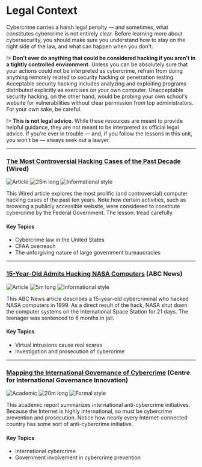 # Legal Context

Cybercrime carries a harsh legal penalty — and sometimes, what constitutes cybercrime is not entirely clear. Before learning more about cybersecurity, you should make sure you understand how to stay on the right side of the law, and what can happen when you don't.

!> **Don't ever do anything that could be considered hacking if you aren't in a tightly controlled environment.** Unless you can be absolutely sure that your actions could not be interpreted as cybercrime, refrain from doing anything remotely related to security hacking or penetration testing. Acceptable security hacking includes analyzing and exploiting programs distributed explicitly as exercises on your own computer. Unacceptable security hacking, on the other hand, would be probing your own school's website for vulnerabilities without clear permission from top administrators. For your own sake, be careful.

!> **This is not legal advice.** While these resources are meant to provide helpful guidance, they are not meant to be interpreted as official legal advice. If you're ever in trouble — and, if you follow the lessons in this unit, you won't be — always seek out a lawyer.

---

### [The Most Controversial Hacking Cases of the Past Decade](https://www.wired.com/2015/10/cfaa-computer-fraud-abuse-act-most-controversial-computer-hacking-cases/) (Wired)

![Article](https://img.shields.io/badge/Type-Article-success.svg)
![25m long](https://img.shields.io/badge/Duration-15m-yellow.svg)
![Informational style](https://img.shields.io/badge/Style-Informational-informational.svg)

This Wired article explores the most prolific (and controversial) computer hacking cases of the past ten years. Note how certain activities, such as browsing a publicly accessible website, were considered to constitute cybercrime by the Federal Government. The lesson: tread carefully.

#### Key Topics

* Cybercrime law in the United States
* CFAA overreach
* The unforgiving nature of large government bureaucracies

---

### [15-Year-Old Admits Hacking NASA Computers](https://abcnews.go.com/Technology/story?id=119423&page=1) (ABC News)

![Article](https://img.shields.io/badge/Type-Article-success.svg)
![5m long](https://img.shields.io/badge/Duration-15m-yellow.svg)
![Informational style](https://img.shields.io/badge/Style-Informational-informational.svg)

This ABC News article describes a 15-year-old cybercriminal who hacked NASA computers in 1999. As a direct result of the hack, NASA shut down the computer systems on the International Space Station for 21 days. The teenager was sentenced to 6 months in jail. 

#### Key Topics

* Virtual intrusions cause real scares
* Investigation and prosecution of cybercrime

---

### [Mapping the International Governance of Cybercrime](https://www.jstor.org/stable/resrep17311.10) (Centre for International Governance Innovation)

![Academic](https://img.shields.io/badge/Type-Academic-success.svg)
![20m long](https://img.shields.io/badge/Duration-15m-yellow.svg)
![Formal style](https://img.shields.io/badge/Style-Formal-informational.svg)

This academic report summarizes international anti-cybercrime initiatives. Because the Internet is highly international, so must be cybercrime prevention and prosecution. Notice how nearly every Internet-connected country has some sort of anti-cybercrime initiative.

#### Key Topics

* International cybercrime
* Government involvement in cybercrime prevention